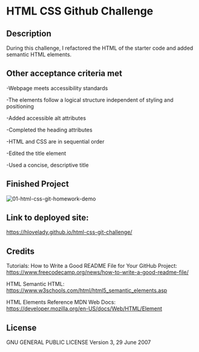 # HTML CSS Github Challenge

## Description

During this challenge, I refactored the HTML of the starter code and added semantic HTML elements. 

## Other acceptance criteria met

-Webpage meets accessibility standards

-The elements follow a logical structure independent of styling and positioning

-Added accessible alt attributes

-Completed the heading attributes

-HTML and CSS are in sequential order

-Edited the title element

-Used a concise, descriptive title


## Finished Project

![01-html-css-git-homework-demo](https://user-images.githubusercontent.com/97558337/191130553-1d264da9-1c39-49e3-92e4-4b0c8b9cadce.png)


## Link to deployed site: 
https://hlovelady.github.io/html-css-git-challenge/

## Credits

Tutorials:
How to Write a Good README File for Your GitHub Project: https://www.freecodecamp.org/news/how-to-write-a-good-readme-file/

HTML Semantic HTML: https://www.w3schools.com/html/html5_semantic_elements.asp

HTML Elements Reference MDN Web Docs: https://developer.mozilla.org/en-US/docs/Web/HTML/Element



## License
GNU GENERAL PUBLIC LICENSE Version 3, 29 June 2007
